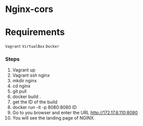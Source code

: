 # Nginx-cors

# Requirements
`Vagrant`
`VirtualBox`
`Docker`

### Steps
1. Vagrant up
2. Vagrant ssh nginx
3. mkdir nginx
4. cd nginx
5. git pull
6. docker build .
7. get the ID of the build
8. docker run -it -p 8080:8080 ID
9. Go to you browser and enter the URL http://172.17.8.110:8080
10. You will see the landing page of NGINX
